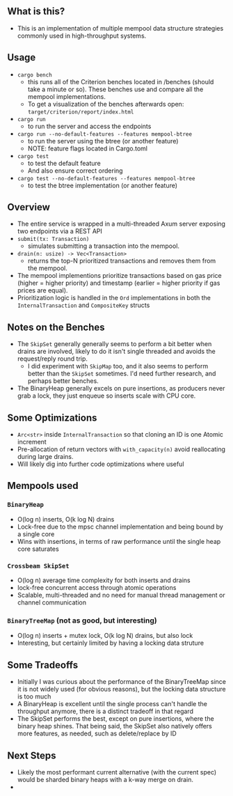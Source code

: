 ## What is this?
- This is an implementation of multiple mempool data structure strategies commonly used in high-throughput systems.

## Usage
- `cargo bench`
  - this runs all of the Criterion benches located in /benches (should take a minute or so). These benches use and compare all the mempool implementations.
  - To get a visualization of the benches afterwards open: `target/criterion/report/index.html`
- `cargo run`
  - to run the server and access the endpoints
- `cargo run --no-default-features --features mempool-btree`
  - to run the server using the btree (or another feature)
  - NOTE: feature flags located in Cargo.toml
- `cargo test`
  - to test the default feature
  - And also ensure correct ordering
- `cargo test --no-default-features --features mempool-btree`
  - to test the btree implementation (or another feature)


## Overview
- The entire service is wrapped in a multi-threaded Axum server exposing two endpoints via a REST API
- `submit(tx: Transaction)`
  - simulates submitting a transaction into the mempool.
- `drain(n: usize) -> Vec<Transaction>`
  - returns the top-N prioritized transactions and removes them from the mempool.
- The mempool implementions prioritize transactions based on gas price (higher = higher priority) and timestamp (earlier = higher priority if gas prices are equal).
- Prioritization logic is handled in the `Ord` implementations in both the `InternalTransaction` and `CompositeKey` structs

## Notes on the Benches
- The `SkipSet` generally generally seems to perform a bit better when drains are involved, likely to do it isn't single threaded and avoids the request/reply round trip.
  - I did experiment with `SkipMap` too, and it also seems to perform better than the `SkipSet` sometimes. I'd need further research, and perhaps better benches.
- The BinaryHeap generally excels on pure insertions, as producers never grab a lock, they just enqueue so inserts scale with CPU core.

## Some Optimizations
- `Arc<str>` inside `InternalTransaction` so that cloning an ID is one Atomic increment
- Pre-allocation of return vectors with `with_capacity(n)` avoid reallocating during large drains.
- Will likely dig into further code optimizations where useful

## Mempools used
### `BinaryHeap`
- O(log n) inserts, O(k log N) drains
- Lock-free due to the mpsc channel implementation and being bound by a single core
- Wins with insertions, in terms of raw performance until the single heap core saturates

### `Crossbeam SkipSet`
- O(log n) average time complexity for both inserts and drains
- lock-free concurrent access through atomic operations
- Scalable, multi-threaded and no need for manual thread management or channel communication

### `BinaryTreeMap` (not as good, but interesting)
- O(log n) inserts + mutex lock, O(k log N) drains, but also lock
- Interesting, but certainly limited by having a locking data struture


## Some Tradeoffs
- Initially I was curious about the performance of the BinaryTreeMap since it is not widely used (for obvious reasons), but the locking data structure is too much
- A BinaryHeap is excellent until the single process can't handle the throughput anymore, there is a distinct tradeoff in that regard
- The SkipSet performs the best, except on pure insertions, where the binary heap shines. That being said, the SkipSet also natively offers more features, as needed, such as delete/replace by ID



## Next Steps
- Likely the most performant current alternative (with the current spec) would be sharded binary heaps with a k-way merge on drain.
- 